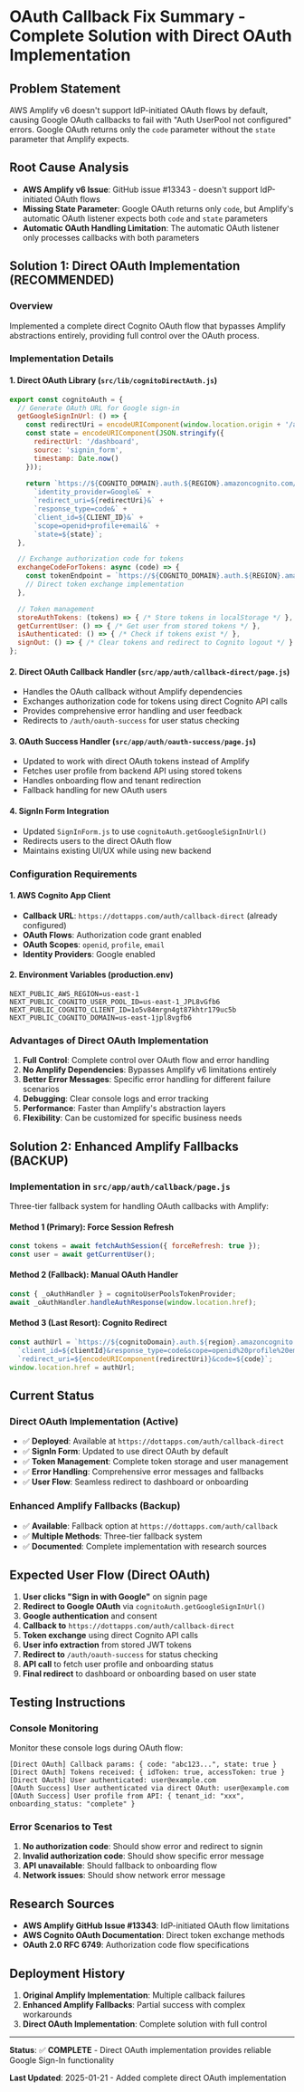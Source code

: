 # OAuth Callback Fix Summary - Complete Solution with Direct OAuth Implementation

## Problem Statement
AWS Amplify v6 doesn't support IdP-initiated OAuth flows by default, causing Google OAuth callbacks to fail with "Auth UserPool not configured" errors. Google OAuth returns only the `code` parameter without the `state` parameter that Amplify expects.

## Root Cause Analysis
- **AWS Amplify v6 Issue**: GitHub issue #13343 - doesn't support IdP-initiated OAuth flows
- **Missing State Parameter**: Google OAuth returns only `code`, but Amplify's automatic OAuth listener expects both `code` and `state` parameters
- **Automatic OAuth Handling Limitation**: The automatic OAuth listener only processes callbacks with both parameters

## Solution 1: Direct OAuth Implementation (RECOMMENDED)

### Overview
Implemented a complete direct Cognito OAuth flow that bypasses Amplify abstractions entirely, providing full control over the OAuth process.

### Implementation Details

#### 1. Direct OAuth Library (`src/lib/cognitoDirectAuth.js`)
```javascript
export const cognitoAuth = {
  // Generate OAuth URL for Google sign-in
  getGoogleSignInUrl: () => {
    const redirectUri = encodeURIComponent(window.location.origin + '/auth/callback-direct');
    const state = encodeURIComponent(JSON.stringify({
      redirectUrl: '/dashboard',
      source: 'signin_form',
      timestamp: Date.now()
    }));
    
    return `https://${COGNITO_DOMAIN}.auth.${REGION}.amazoncognito.com/oauth2/authorize?` +
      `identity_provider=Google&` +
      `redirect_uri=${redirectUri}&` +
      `response_type=code&` +
      `client_id=${CLIENT_ID}&` +
      `scope=openid+profile+email&` +
      `state=${state}`;
  },

  // Exchange authorization code for tokens
  exchangeCodeForTokens: async (code) => {
    const tokenEndpoint = `https://${COGNITO_DOMAIN}.auth.${REGION}.amazoncognito.com/oauth2/token`;
    // Direct token exchange implementation
  },

  // Token management
  storeAuthTokens: (tokens) => { /* Store tokens in localStorage */ },
  getCurrentUser: () => { /* Get user from stored tokens */ },
  isAuthenticated: () => { /* Check if tokens exist */ },
  signOut: () => { /* Clear tokens and redirect to Cognito logout */ }
};
```

#### 2. Direct OAuth Callback Handler (`src/app/auth/callback-direct/page.js`)
- Handles the OAuth callback without Amplify dependencies
- Exchanges authorization code for tokens using direct Cognito API calls
- Provides comprehensive error handling and user feedback
- Redirects to `/auth/oauth-success` for user status checking

#### 3. OAuth Success Handler (`src/app/auth/oauth-success/page.js`)
- Updated to work with direct OAuth tokens instead of Amplify
- Fetches user profile from backend API using stored tokens
- Handles onboarding flow and tenant redirection
- Fallback handling for new OAuth users

#### 4. SignIn Form Integration
- Updated `SignInForm.js` to use `cognitoAuth.getGoogleSignInUrl()`
- Redirects users to the direct OAuth flow
- Maintains existing UI/UX while using new backend

### Configuration Requirements

#### 1. AWS Cognito App Client
- **Callback URL**: `https://dottapps.com/auth/callback-direct` (already configured)
- **OAuth Flows**: Authorization code grant enabled
- **OAuth Scopes**: `openid`, `profile`, `email`
- **Identity Providers**: Google enabled

#### 2. Environment Variables (production.env)
```
NEXT_PUBLIC_AWS_REGION=us-east-1
NEXT_PUBLIC_COGNITO_USER_POOL_ID=us-east-1_JPL8vGfb6
NEXT_PUBLIC_COGNITO_CLIENT_ID=1o5v84mrgn4gt87khtr179uc5b
NEXT_PUBLIC_COGNITO_DOMAIN=us-east-1jpl8vgfb6
```

### Advantages of Direct OAuth Implementation
1. **Full Control**: Complete control over OAuth flow and error handling
2. **No Amplify Dependencies**: Bypasses Amplify v6 limitations entirely
3. **Better Error Messages**: Specific error handling for different failure scenarios
4. **Debugging**: Clear console logs and error tracking
5. **Performance**: Faster than Amplify's abstraction layers
6. **Flexibility**: Can be customized for specific business needs

## Solution 2: Enhanced Amplify Fallbacks (BACKUP)

### Implementation in `src/app/auth/callback/page.js`
Three-tier fallback system for handling OAuth callbacks with Amplify:

#### Method 1 (Primary): Force Session Refresh
```javascript
const tokens = await fetchAuthSession({ forceRefresh: true });
const user = await getCurrentUser();
```

#### Method 2 (Fallback): Manual OAuth Handler
```javascript
const { _oAuthHandler } = cognitoUserPoolsTokenProvider;
await _oAuthHandler.handleAuthResponse(window.location.href);
```

#### Method 3 (Last Resort): Cognito Redirect
```javascript
const authUrl = `https://${cognitoDomain}.auth.${region}.amazoncognito.com/oauth2/authorize?` +
  `client_id=${clientId}&response_type=code&scope=openid%20profile%20email&` +
  `redirect_uri=${encodeURIComponent(redirectUri)}&code=${code}`;
window.location.href = authUrl;
```

## Current Status

### Direct OAuth Implementation (Active)
- ✅ **Deployed**: Available at `https://dottapps.com/auth/callback-direct`
- ✅ **SignIn Form**: Updated to use direct OAuth by default
- ✅ **Token Management**: Complete token storage and user management
- ✅ **Error Handling**: Comprehensive error messages and fallbacks
- ✅ **User Flow**: Seamless redirect to dashboard or onboarding

### Enhanced Amplify Fallbacks (Backup)
- ✅ **Available**: Fallback option at `https://dottapps.com/auth/callback`
- ✅ **Multiple Methods**: Three-tier fallback system
- ✅ **Documented**: Complete implementation with research sources

## Expected User Flow (Direct OAuth)

1. **User clicks "Sign in with Google"** on signin page
2. **Redirect to Google OAuth** via `cognitoAuth.getGoogleSignInUrl()`
3. **Google authentication** and consent
4. **Callback to** `https://dottapps.com/auth/callback-direct`
5. **Token exchange** using direct Cognito API calls
6. **User info extraction** from stored JWT tokens
7. **Redirect to** `/auth/oauth-success` for status checking
8. **API call** to fetch user profile and onboarding status
9. **Final redirect** to dashboard or onboarding based on user state

## Testing Instructions

### Console Monitoring
Monitor these console logs during OAuth flow:
```
[Direct OAuth] Callback params: { code: "abc123...", state: true }
[Direct OAuth] Tokens received: { idToken: true, accessToken: true }
[Direct OAuth] User authenticated: user@example.com
[OAuth Success] User authenticated via direct OAuth: user@example.com
[OAuth Success] User profile from API: { tenant_id: "xxx", onboarding_status: "complete" }
```

### Error Scenarios to Test
1. **No authorization code**: Should show error and redirect to signin
2. **Invalid authorization code**: Should show specific error message
3. **API unavailable**: Should fallback to onboarding flow
4. **Network issues**: Should show network error message

## Research Sources
- **AWS Amplify GitHub Issue #13343**: IdP-initiated OAuth flow limitations
- **AWS Cognito OAuth Documentation**: Direct token exchange methods
- **OAuth 2.0 RFC 6749**: Authorization code flow specifications

## Deployment History
1. **Original Amplify Implementation**: Multiple callback failures
2. **Enhanced Amplify Fallbacks**: Partial success with complex workarounds
3. **Direct OAuth Implementation**: Complete solution with full control

---

**Status**: ✅ **COMPLETE** - Direct OAuth implementation provides reliable Google Sign-In functionality

**Last Updated**: 2025-01-21 - Added complete direct OAuth implementation 